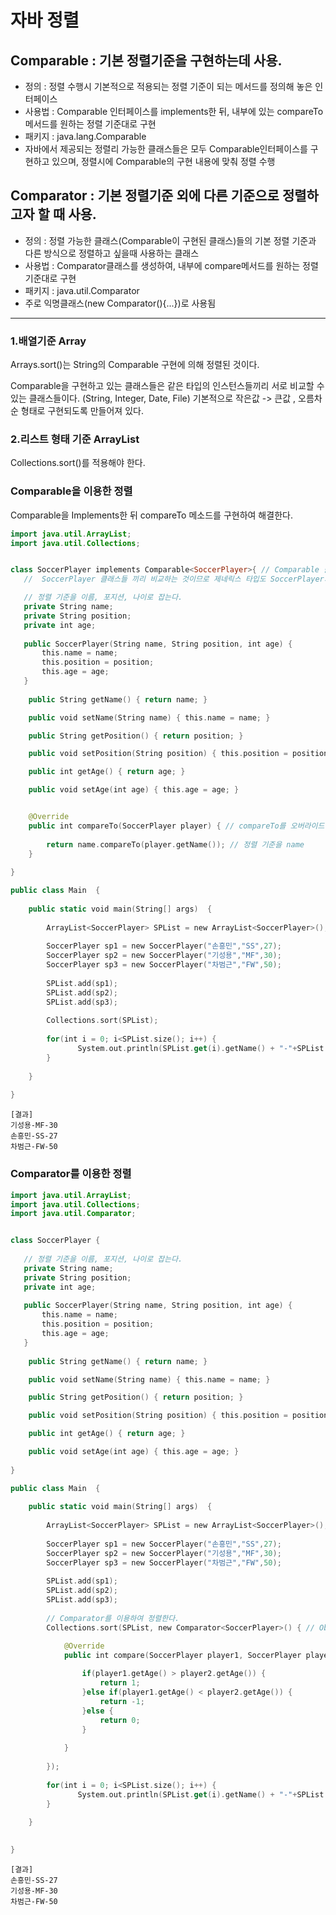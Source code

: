 # 자바 정렬

## Comparable : 기본 정렬기준을 구현하는데 사용.
- 정의 : 정렬 수행시 기본적으로 적용되는 정렬 기준이 되는 메서드를 정의해 놓은 인터페이스
- 사용법 : Comparable 인터페이스를 implements한 뒤, 내부에 있는 compareTo메서드를 원하는 정렬 기준대로 구현
- 패키지 : java.lang.Comparable
- 자바에서 제공되는 정렬리 가능한 클래스들은 모두 Comparable인터페이스를 구현하고 있으며, 정렬시에 Comparable의 구현 내용에 맞춰 정렬 수행
   

## Comparator : 기본 정렬기준 외에 다른 기준으로 정렬하고자 할 때 사용.
- 정의 : 정렬 가능한 클래스(Comparable이 구현된 클래스)들의 기본 정렬 기준과 다른 방식으로 정렬하고 싶을때 사용하는 클래스
- 사용법 : Comparator클래스를 생성하여, 내부에 compare메서드를 원하는 정렬 기준대로 구현 
- 패키지 : java.util.Comparator
- 주로 익명클래스(new Comparator(){...})로 사용됨


<hr/>

### 1.배열기준 Array
Arrays.sort()는 String의 Comparable 구현에 의해 정렬된 것이다.

Comparable을 구현하고 있는 클래스들은 같은 타입의 인스턴스들끼리 서로 비교할 수 있는 클래스들이다. (String, Integer, Date, File)
기본적으로 작은값 -> 큰값 ,  오름차순 형태로 구현되도록 만들어져 있다.

### 2.리스트 형태 기준 ArrayList
Collections.sort()를 적용해야 한다.


### Comparable을 이용한 정렬 
Comparable을 Implements한 뒤 compareTo 메소드를 구현하여 해결한다.

```swift
import java.util.ArrayList;
import java.util.Collections;


class SoccerPlayer implements Comparable<SoccerPlayer>{ // Comparable 을 implements 한다.
   //  SoccerPlayer 클래스들 끼리 비교하는 것이므로 제네릭스 타입도 SoccerPlayer가 된다.

   // 정렬 기준을 이름, 포지션, 나이로 잡는다.	
   private String name;
   private String position;
   private int age;
   
   public SoccerPlayer(String name, String position, int age) {
	   this.name = name;
	   this.position = position;
	   this.age = age;
   }
   
	public String getName() { return name; }

	public void setName(String name) { this.name = name; }

	public String getPosition() { return position; }

	public void setPosition(String position) { this.position = position; }

	public int getAge() { return age; }

	public void setAge(int age) { this.age = age; }


	@Override
	public int compareTo(SoccerPlayer player) { // compareTo를 오버라이드 한다. , 매개변수는 SoccerPlayer
		
		return name.compareTo(player.getName()); // 정렬 기준을 name
	}
	
}

public class Main  {
	
	public static void main(String[] args)  {
    	
	    ArrayList<SoccerPlayer> SPList = new ArrayList<SoccerPlayer>();
	    
	    SoccerPlayer sp1 = new SoccerPlayer("손흥민","SS",27);
	    SoccerPlayer sp2 = new SoccerPlayer("기성용","MF",30);
	    SoccerPlayer sp3 = new SoccerPlayer("차범근","FW",50);
	    
	    SPList.add(sp1);
	    SPList.add(sp2);
	    SPList.add(sp3);
	    
	    Collections.sort(SPList);
	    
	    for(int i = 0; i<SPList.size(); i++) {
	    	   System.out.println(SPList.get(i).getName() + "-"+SPList.get(i).getPosition() + "-"+SPList.get(i).getAge());
	    }
	    
	}	
	
}

```

```
[결과]
기성용-MF-30
손흥민-SS-27
차범근-FW-50

```

### Comparator를 이용한 정렬 

```swift
import java.util.ArrayList;
import java.util.Collections;
import java.util.Comparator;


class SoccerPlayer { 
	
   // 정렬 기준을 이름, 포지션, 나이로 잡는다.	
   private String name;
   private String position;
   private int age;
   
   public SoccerPlayer(String name, String position, int age) {
	   this.name = name;
	   this.position = position;
	   this.age = age;
   }
   
	public String getName() { return name; }

	public void setName(String name) { this.name = name; }

	public String getPosition() { return position; }

	public void setPosition(String position) { this.position = position; }

	public int getAge() { return age; }

	public void setAge(int age) { this.age = age; }
	
}

public class Main  {
	
	public static void main(String[] args)  {
    	
	    ArrayList<SoccerPlayer> SPList = new ArrayList<SoccerPlayer>();
	    
	    SoccerPlayer sp1 = new SoccerPlayer("손흥민","SS",27);
	    SoccerPlayer sp2 = new SoccerPlayer("기성용","MF",30);
	    SoccerPlayer sp3 = new SoccerPlayer("차범근","FW",50);
	    
	    SPList.add(sp1);
	    SPList.add(sp2);
	    SPList.add(sp3);
	    
	    // Comparator를 이용하여 정렬한다.
	    Collections.sort(SPList, new Comparator<SoccerPlayer>() { // Object의 특정 변수 기준으로 정렬시 

			@Override
			public int compare(SoccerPlayer player1, SoccerPlayer player2) {
			
				if(player1.getAge() > player2.getAge()) {
					return 1;
				}else if(player1.getAge() < player2.getAge()) {
					return -1;
				}else {
					return 0;	
				}
				
			}
	    	
	    });
	    
	    for(int i = 0; i<SPList.size(); i++) {
	    	   System.out.println(SPList.get(i).getName() + "-"+SPList.get(i).getPosition() + "-"+SPList.get(i).getAge());
	    }
	    
	}	

	
}

```

```
[결과]
손흥민-SS-27
기성용-MF-30
차범근-FW-50
```
